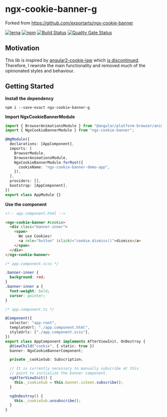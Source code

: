 # ngx-cookie-banner-g

Forked from https://github.com/exportarts/ngx-cookie-banner

[![lerna](https://img.shields.io/badge/maintained%20with-lerna-cc00ff.svg)](https://lerna.js.org/)
[![npm](https://img.shields.io/npm/v/ngx-cookie-banner.svg)](https://www.npmjs.com/package/ngx-cookie-banner)
[![Build Status](https://travis-ci.com/exportarts/ngx-cookie-banner.svg?branch=master)](https://travis-ci.com/exportarts/ngx-cookie-banner)
[![Quality Gate Status](https://sonarcloud.io/api/project_badges/measure?project=exportarts_ngx-cookie-banner&metric=alert_status)](https://sonarcloud.io/dashboard?id=exportarts_ngx-cookie-banner)

## Motivation

This lib is inspired by [angular2-cookie-law](https://github.com/andreasonny83/angular2-cookie-law)
which [is discontinued](https://github.com/andreasonny83/angular2-cookie-law/issues/42#issuecomment-655597390). Therefore, I rewrote the main
functionality and removed much of the opinionated styles and behaviour.

## Getting Started

**Install the dependency**

`npm i --save-exact ngx-cookie-banner-g`

**Import NgxCookieBannerModule**

```ts
import { BrowserAnimationsModule } from "@angular/platform-browser/animations";
import { NgxCookieBannerModule } from "ngx-cookie-banner";

@NgModule({
  declarations: [AppComponent],
  imports: [
    BrowserModule,
    BrowserAnimationsModule,
    NgxCookieBannerModule.forRoot({
      cookieName: "ngx-cookie-banner-demo-app",
    }),
  ],
  providers: [],
  bootstrap: [AppComponent],
})
export class AppModule {}
```

**Use the component**

```html
<!-- app.component.html -->

<ngx-cookie-banner #cookie>
  <div class="banner-inner">
    <span>
      We use Cookies!
      <a role="button" (click)="cookie.dismiss()">dismiss</a>
    </span>
  </div>
</ngx-cookie-banner>
```

```css
/* app.component.scss */

.banner-inner {
  background: red;
}
.banner-inner a {
  font-weight: bold;
  cursor: pointer;
}
```

```ts
/* app.component.ts */

@Component({
  selector: "app-root",
  templateUrl: "./app.component.html",
  styleUrls: ["./app.component.scss"],
})
export class AppComponent implements AfterViewInit, OnDestroy {
  @ViewChild("cookie", { static: true })
  banner: NgxCookieBannerComponent;

  private _cookieSub: Subscription;

  // It is currently necessary to manually subscribe at this
  // point to initialize the banner component.
  ngAfterViewInit() {
    this._cookieSub = this.banner.isSeen.subscribe();
  }

  ngOnDestroy() {
    this._cookieSub.unsubscribe();
  }
}
```
